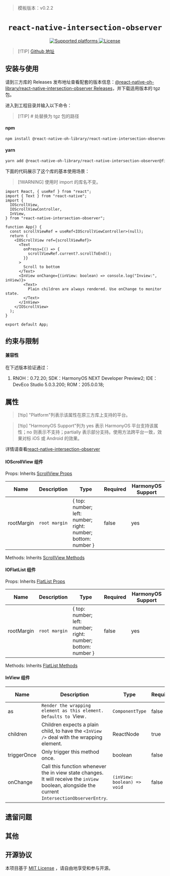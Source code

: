 <!-- {% raw %} -->
> 模板版本：v0.2.2

<p align="center">
  <h1 align="center"> <code>react-native-intersection-observer</code> </h1>
</p>
<p align="center">
    <a href="https://github.com/zhbhun/react-native-intersection-observer">
        <img src="https://img.shields.io/badge/platforms-android%20|%20ios%20|%20harmony%20-lightgrey.svg" alt="Supported platforms" />
    </a>
    <a href="https://github.com/zhbhun/react-native-intersection-observer/blob/master/LICENSE">
        <img src="https://img.shields.io/badge/license-MIT-green.svg" alt="License" />
        <!-- <img src="https://img.shields.io/badge/license-Apache-blue.svg" alt="License" /> -->
    </a>
</p>


> [!TIP] [Github 地址](https://github.com/react-native-oh-library/react-native-intersection-observer/tree/sig)

## 安装与使用

请到三方库的 Releases 发布地址查看配套的版本信息：[@react-native-oh-library/react-native-intersection-observer Releases](https://github.com/react-native-oh-library/react-native-intersection-observer/releases)，并下载适用版本的 tgz 包。

进入到工程目录并输入以下命令：

> [!TIP] # 处替换为 tgz 包的路径

<!-- tabs:start -->

#### **npm**

```bash
npm install @react-native-oh-library/react-native-intersection-observer@file:#
```

#### **yarn**

```bash
yarn add @react-native-oh-library/react-native-intersection-observer@file:#
```

<!-- tabs:end -->

下面的代码展示了这个库的基本使用场景：

> [!WARNING] 使用时 import 的库名不变。

```tsx
import React, { useRef } from "react";
import { Text } from "react-native";
import {
  IOScrollView,
  IOScrollViewController,
  InView,
} from "react-native-intersection-observer";

function App() {
  const scrollViewRef = useRef<IOScrollViewController>(null);
  return (
    <IOScrollView ref={scrollViewRef}>
      <Text
        onPress={() => {
          scrollViewRef.current?.scrollToEnd();
        }}
      >
        Scroll to bottom
      </Text>
      <InView onChange={(inView: boolean) => console.log("Inview:", inView)}>
        <Text>
          Plain children are always rendered. Use onChange to monitor state.
        </Text>
      </InView>
    </IOScrollView>
  );
}

export default App;
```

## 约束与限制

#### 兼容性

在下述版本验证通过：

1. RNOH：0.72.20; SDK：HarmonyOS NEXT Developer Preview2; IDE：DevEco Studio 5.0.3.200; ROM：205.0.0.18;

## 属性

> [!tip] "Platform"列表示该属性在原三方库上支持的平台。

> [!tip] "HarmonyOS Support"列为 yes 表示 HarmonyOS 平台支持该属性；no 则表示不支持；partially 表示部分支持。使用方法跨平台一致，效果对标 iOS 或 Android 的效果。

详情请查看[react-native-intersection-observer](https://github.com/zhbhun/react-native-intersection-observer/blob/master/README.md)

#### **IOScrollView** **组件**

Props: Inherits [ScrollView Props](https://reactnative.dev/docs/scrollview#props)

| Name       | Description   | Type                                                         | Required | HarmonyOS Support |
| ---------- | ------------- | ------------------------------------------------------------ | -------- | ----------------- |
| rootMargin | `root margin` | { top: number; left: number; right: number; bottom: number } | false    | yes               |

Methods: Inherits [ScrollView Methods](https://reactnative.dev/docs/scrollview#methods)

#### **IOFlatList** **组件**

Props: Inherits [FlatList Props](https://reactnative.dev/docs/flatlist#props)

| Name       | Description   | Type                                                         | Required | HarmonyOS Support |
| ---------- | ------------- | ------------------------------------------------------------ | -------- | ----------------- |
| rootMargin | `root margin` | { top: number; left: number; right: number; bottom: number } | false    | yes               |

Methods: Inherits [FlatList Methods](https://reactnative.dev/docs/flatlist#methods)

#### **InView** **组件**

| Name        | Description                                                  | Type                        | Required | HarmonyOS Support |
| ----------- | ------------------------------------------------------------ | --------------------------- | -------- | ----------------- |
| as          | `Render the wrapping element as this element. Defaults to `View`.` | `ComponentType`             | false    | yes               |
| children    | Children expects a plain child, to have the `<InView />` deal with the wrapping element. | ReactNode                   | true     | yes               |
| triggerOnce | Only trigger this method once.                               | boolean                     | false    | yes               |
| onChange    | Call this function whenever the in view state changes. It will receive the `inView` boolean, alongside the current `IntersectionObserverEntry`. | `(inView: boolean) => void` | false    | yes               |

## 遗留问题

## 其他

## 开源协议

本项目基于 [MIT License](https://github.com/zhbhun/react-native-intersection-observer/blob/master/LICENSE) ，请自由地享受和参与开源。

<!-- {% endraw %} -->